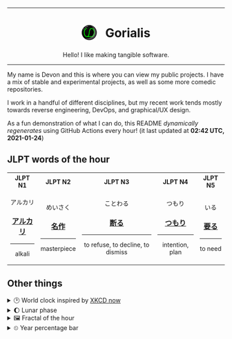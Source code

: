 ***

<h1 align="center">
<sub>
    <img src="readme/resources/avatar.png" height="36">
</sub>
&nbsp;
Gorialis
</h1>
<p align="center">
Hello! I like making tangible software.
</p>

***

My name is Devon and this is where you can view my public projects. I have a mix of stable and experimental projects, as well as some more comedic repositories.

I work in a handful of different disciplines, but my recent work tends mostly towards reverse engineering, DevOps, and graphical/UX design.

As a fun demonstration of what I can do, this README *dynamically regenerates* using GitHub Actions every hour! (it last updated at **02:42 UTC, 2021-01-24**)

<h2>JLPT words of the hour</h2>
<table>
    <tr>
        <th>JLPT N1</th>
        <th>JLPT N2</th>
        <th>JLPT N3</th>
        <th>JLPT N4</th>
        <th>JLPT N5</th>
    </tr>
    <tr>
        <td>
            <p align="center">アルカリ</p>
            <h3 align="center"><b><a href="https://jisho.org/search/%E3%82%A2%E3%83%AB%E3%82%AB%E3%83%AA">アルカリ</a></b></h3>
            <hr>
            <p align="center">alkali</p>
        </td>
        <td>
            <p align="center">めいさく</p>
            <h3 align="center"><b><a href="https://jisho.org/search/%E5%90%8D%E4%BD%9C">名作</a></b></h3>
            <hr>
            <p align="center">masterpiece</p>
        </td>
        <td>
            <p align="center">ことわる</p>
            <h3 align="center"><b><a href="https://jisho.org/search/%E6%96%AD%E3%82%8B">断る</a></b></h3>
            <hr>
            <p align="center">to refuse,<wbr> to decline,<wbr> to dismiss</p>
        </td>
        <td>
            <p align="center">つもり</p>
            <h3 align="center"><b><a href="https://jisho.org/search/%E3%81%A4%E3%82%82%E3%82%8A">つもり</a></b></h3>
            <hr>
            <p align="center">intention,<wbr> plan</p>
        </td>
        <td>
            <p align="center">いる</p>
            <h3 align="center"><b><a href="https://jisho.org/search/%E8%A6%81%E3%82%8B">要る</a></b></h3>
            <hr>
            <p align="center">to need</p>
        </td>
    </tr>
</table>

<h2>Other things</h2>
<details>
<summary>🕑  World clock inspired by <a href="https://xkcd.com/now">XKCD now</a></summary>

> <img src="generated/now.png" width="512">

</details>
<details>
<summary>🌔 Lunar phase</summary>

The moon is approximately 38.97% through its phase (Waxing Gibbous).

</details>
<details>
<summary>&#x1f5bc; Fractal of the hour</summary>

> <img src="generated/fractal.png" width="512">

</details>
<details>
<summary>&#x23f2; Year percentage bar</summary>
<pre><code>2021 [█▁▁▁▁▁▁▁▁▁▁▁▁▁▁▁▁▁▁▁] 6.33%</code></pre>
</details>
